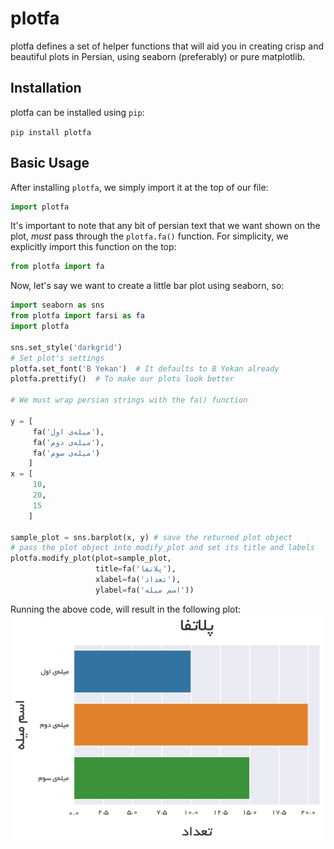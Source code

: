 # plotfa
plotfa defines a set of helper functions that will aid you in creating crisp and beautiful plots in Persian, using seaborn (preferably) or pure matplotlib.

## Installation
plotfa can be installed using `pip`:

`pip install plotfa`

## Basic Usage
After installing `plotfa`, we simply import it at the top of our file:

```python
import plotfa
```

It's important to note that any bit of persian text
that we want shown on the plot, *must* pass through the `plotfa.fa()` function. For simplicity, we explicitly import this function on the top:

```python
from plotfa import fa
```

Now, let's say we want to create a little bar plot using seaborn, so:
```python
import seaborn as sns
from plotfa import farsi as fa
import plotfa

sns.set_style('darkgrid')
# Set plot's settings
plotfa.set_font('B Yekan')  # It defaults to B Yekan already
plotfa.prettify()  # To make our plots look better

# We must wrap persian strings with the fa() function

y = [       
     fa('میله‌ی اول'),
     fa('میله‌ی دوم'),
     fa('میله‌ی سوم')
    ]
x = [
     10,
     20,
     15
    ]

sample_plot = sns.barplot(x, y) # save the returned plot object
# pass the plot object into modify_plot and set its title and labels
plotfa.modify_plot(plot=sample_plot,
                   title=fa('پلاتفا'),
                   xlabel=fa('تعداد'),
                   ylabel=fa('اسم میله'))
```
Running the above code, will result in the following plot:
![result of our basic usage](docs/img/basic-usage-plot.svg)


